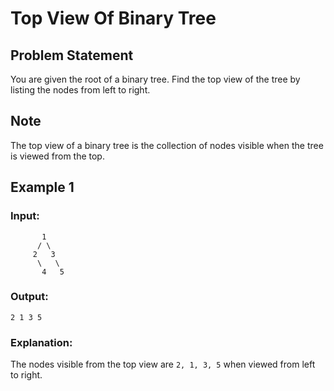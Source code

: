 # Top View Of Binary Tree

## Problem Statement
You are given the root of a binary tree. Find the top view of the tree by listing the nodes from left to right.

## Note
The top view of a binary tree is the collection of nodes visible when the tree is viewed from the top.

## Example 1

### Input:
```
       1
      / \
     2   3
      \   \
       4   5
```

### Output:
```
2 1 3 5
```

### Explanation:
The nodes visible from the top view are `2, 1, 3, 5` when viewed from left to right.

